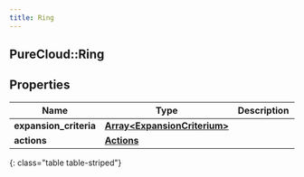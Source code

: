 ```yaml
---
title: Ring
---
```

## PureCloud::Ring

## Properties

|Name | Type | Description | Notes|
|------------ | ------------- | ------------- | -------------|
| **expansion_criteria** | [**Array&lt;ExpansionCriterium&gt;**](ExpansionCriterium.html) |  | [optional] |
| **actions** | [**Actions**](Actions.html) |  | [optional] |
{: class="table table-striped"}


